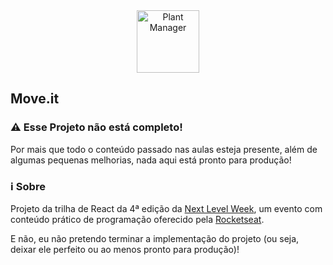 <div style="text-align:center">
  <img src="assets/icon.png" alt="Plant Manager" height="100">
</div>

## Move.it

### ⚠️ Esse Projeto não está completo!
Por mais que todo o conteúdo passado nas aulas esteja presente, além de algumas pequenas melhorias, nada aqui está pronto para produção!

### ℹ️ Sobre
Projeto da trilha de React da 4ª edição da [Next Level Week](https://nextlevelweek.com), um evento com conteúdo prático de programação oferecido pela [Rocketseat](https://rocketseat.com.br).

E não, eu não pretendo terminar a implementação do projeto (ou seja, deixar ele perfeito ou ao menos pronto para produção)!

